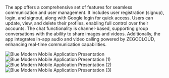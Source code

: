 The app offers a comprehensive set of features for seamless communication and user management. 
It includes user registration (signup), login, and signout, along with Google login for quick access. 
Users can update, view, and delete their profiles, enabling full control over their accounts. The chat functionality is channel-based, 
supporting group conversations with the ability to share images and videos. 
Additionally, the app integrates in-app audio and video calling powered by ZEGOCLOUD, enhancing real-time communication capabilities.



![Blue Modern Mobile Application Presentation](https://github.com/user-attachments/assets/391cec6a-e5be-4dc1-ae5f-ea3ea7ad06ba)
![Blue Modern Mobile Application Presentation (1)](https://github.com/user-attachments/assets/28833f05-06a4-4914-866d-c275dfeb4fb0)
![Blue Modern Mobile Application Presentation (2)](https://github.com/user-attachments/assets/0ebaea61-6bba-49dd-81d7-04748dcafc6b)
![Blue Modern Mobile Application Presentation (3)](https://github.com/user-attachments/assets/d541d307-0af5-4242-91f9-f1d46b48d39e)

